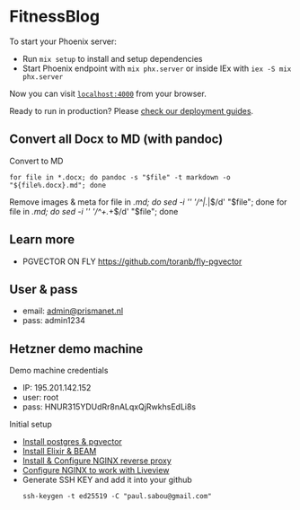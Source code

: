 # FitnessBlog

To start your Phoenix server:

- Run `mix setup` to install and setup dependencies
- Start Phoenix endpoint with `mix phx.server` or inside IEx with `iex -S mix phx.server`

Now you can visit [`localhost:4000`](http://localhost:4000) from your browser.

Ready to run in production? Please [check our deployment guides](https://hexdocs.pm/phoenix/deployment.html).

## Convert all Docx to MD (with pandoc)

Convert to MD

```
for file in *.docx; do pandoc -s "$file" -t markdown -o "${file%.docx}.md"; done
```

Remove images & meta
for file in _.md; do sed -i '' '/^|._|$/d' "$file"; done
for file in _.md; do sed -i '' '/^+._+$/d' "$file"; done

## Learn more

- PGVECTOR ON FLY https://github.com/toranb/fly-pgvector

## User & pass

- email: admin@prismanet.nl
- pass: admin1234

## Hetzner demo machine

Demo machine credentials

- IP: 195.201.142.152
- user: root
- pass: HNUR315YDUdRr8nALqxQjRwkhsEdLi8s

Initial setup

- [Install postgres & pgvector](https://medium.com/@lostargon/how-to-set-up-pg-vector-on-ubuntu-or-debian-b92964bfb253)
- [Install Elixir & BEAM](https://elixir-lang.org/install.html#gnulinux)
- [Install & Configure NGINX reverse proxy](https://www.digitalocean.com/community/tutorials/how-to-configure-nginx-as-a-reverse-proxy-on-ubuntu-22-04)
- [Configure NGINX to work with Liveview](https://elixirforum.com/t/deploying-phoenix-with-nginx/41039/4)
- Generate SSH KEY and add it into your github
  ```
  ssh-keygen -t ed25519 -C "paul.sabou@gmail.com"
  ```
